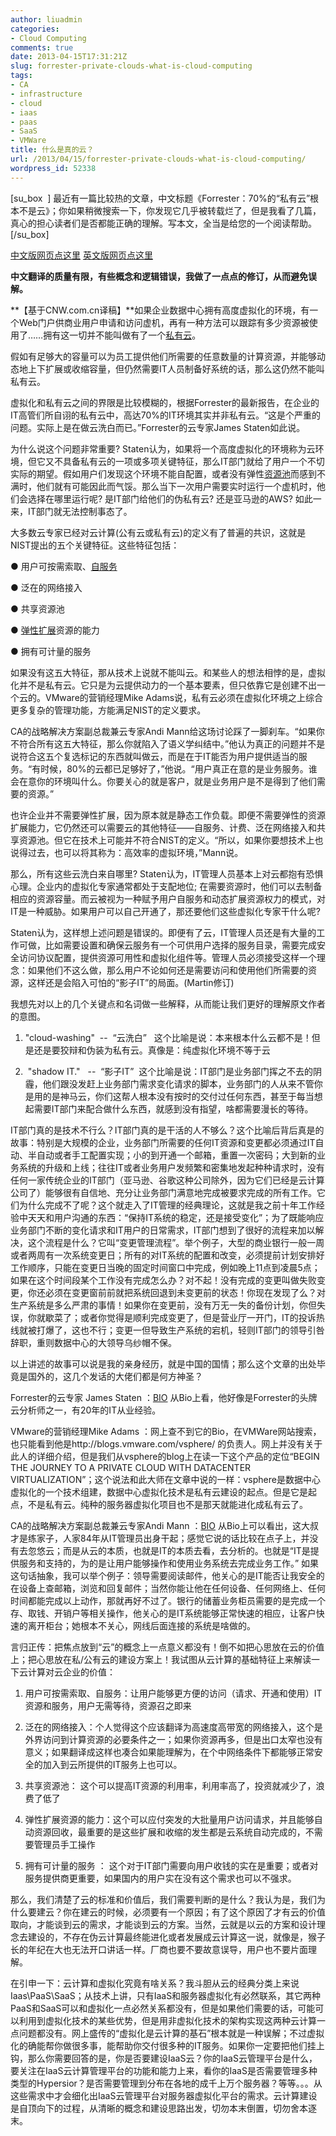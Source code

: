 ```yaml
---
author: liuadmin
categories:
- Cloud Computing
comments: true
date: 2013-04-15T17:31:21Z
slug: forrester-private-clouds-what-is-cloud-computing
tags:
- CA
- infrastructure
- cloud
- iaas
- paas
- SaaS
- VMWare
title: 什么是真的云？
url: /2013/04/15/forrester-private-clouds-what-is-cloud-computing/
wordpress_id: 52338
---
```


[su_box  ]
最近有一篇比较热的文章，中文标题《Forrester：70%的“私有云”根本不是云》；你如果稍微搜索一下，你发现它几乎被转载烂了，但是我看了几篇，真心的担心读者们是否都能正确的理解。写本文，全当是给您的一个阅读帮助。
[/su_box]

[中文版网页点这里](http://www.cnw.com.cn/news-international/htm2013/20130227_264664.shtml)
[英文版网页点这里](http://www.networkworld.com/news/2013/022613-forrester-private-clouds-267108.html )

**中文翻译的质量有限，有些概念和逻辑错误，我做了一点点的修订，从而避免误解。**

**【基于CNW.com.cn译稿】**如果企业数据中心拥有高度虚拟化的环境，有一个Web门户供商业用户申请和访问虚机，再有一种方法可以跟踪有多少资源被使用了……拥有这一切并不能叫做有了一个[私有云](http://search.cnw.com.cn/searchview.aspx?searchtype=Content&searchstr=%CB%BD%D3%D0%D4%C6)。

假如有足够大的容量可以为员工提供他们所需要的任意数量的计算资源，并能够动态地上下扩展或收缩容量，但仍然需要IT人员制备好系统的话，那么这仍然不能叫私有云。

虚拟化和私有云之间的界限是比较模糊的，根据Forrester的最新报告，在企业的IT高管们所自诩的私有云中，高达70%的IT环境其实并非私有云。“这是个严重的问题。实际上是在做云洗白而已。”Forrester的云专家James Staten如此说。

为什么说这个问题非常重要? Staten认为，如果将一个高度虚拟化的环境称为云环境，但它又不具备私有云的一项或多项关键特征，那么IT部门就给了用户一个不切实际的期望。假如用户们发现这个环境不能自配置，或者没有弹性[资源池](http://search.cnw.com.cn/searchview.aspx?searchtype=Content&searchstr=%D7%CA%D4%B4%B3%D8)而感到不满时，他们就有可能因此而气馁。那么当下一次用户需要实时运行一个虚机时，他们会选择在哪里运行呢? 是IT部门给他们的伪私有云? 还是亚马逊的AWS? 如此一来，IT部门就无法控制事态了。

大多数云专家已经对云计算(公有云或私有云)的定义有了普遍的共识，这就是NIST提出的五个关键特征。这些特征包括：

● 用户可按需索取、[自服务](http://search.cnw.com.cn/searchview.aspx?searchtype=Content&searchstr=%D7%D4%B7%FE%CE%F1)

● 泛在的网络接入

● 共享资源池

● [弹性扩展](http://search.cnw.com.cn/searchview.aspx?searchtype=Content&searchstr=%B5%AF%D0%D4%C0%A9%D5%B9)资源的能力

● 拥有可计量的服务

如果没有这五大特征，那从技术上说就不能叫云。和某些人的想法相悖的是，虚拟化并不是私有云。它只是为云提供动力的一个基本要素，但只依靠它是创建不出一个云的。VMware的营销经理Mike Adams说，私有云必须在虚拟化环境之上综合更多复杂的管理功能，方能满足NIST的定义要求。

CA的战略解决方案副总裁兼云专家Andi Mann给这场讨论踩了一脚刹车。“如果你不符合所有这五大特征，那么你就陷入了语义学纠结中。”他认为真正的问题并不是说符合这五个复选标记的东西就叫做云，而是在于IT能否为用户提供适当的服务。“有时候，80%的云都已足够好了，”他说。“用户真正在意的是业务服务。谁会在意你的环境叫什么。你要关心的就是客户，就是业务用户是不是得到了他们需要的资源。”

也许企业并不需要弹性扩展，因为原本就是静态工作负载。即便不需要弹性的资源扩展能力，它仍然还可以需要云的其他特征——自服务、计费、泛在网络接入和共享资源池。但它在技术上可能并不符合NIST的定义。“所以，如果你要想技术上也说得过去，也可以将其称为：高效率的虚拟环境，”Mann说。

那么，所有这些云洗白来自哪里? Staten认为，IT管理人员基本上对云都抱有恐惧心理。企业内的虚拟化专家通常都处于支配地位; 在需要资源时，他们可以去制备相应的资源容量。而云被视为一种赋予用户自服务和动态扩展资源权力的模式，对IT是一种威胁。如果用户可以自己开通了，那还要他们这些虚拟化专家干什么呢?

Staten认为，这样想上述问题是错误的。即便有了云，IT管理人员还是有大量的工作可做，比如需要设置和确保云服务有一个可供用户选择的服务目录，需要完成安全访问协议配置，提供资源可用性和虚拟化组件等。管理人员必须接受这样一个理念：如果他们不这么做，那么用户不论如何还是需要访问和使用他们所需要的资源，这样还是会陷入可怕的“影子IT”的局面。(Martin修订)

我想先对以上的几个关键点和名词做一些解释，从而能让我们更好的理解原文作者的意图。



	
  1. "cloud-washing"  --  “云洗白”   这个比喻是说：本来根本什么云都不是！但是还是要狡辩和伪装为私有云。真像是：纯虚拟化环境不等于云

	
  2.  "shadow IT."   --  “影子IT”  这个比喻是说：IT部门是业务部门挥之不去的阴霾，他们跟没发赶上业务部门需求变化请求的脚本，业务部门的人从来不管你是用的是神马云，你们这帮人根本没有按时的交付过任何东西，甚至于每当想起需要IT部门来配合做什么东西，就感到没有指望，啥都需要漫长的等待。


IT部门真的是技术不行么？IT部门真的是干活的人不够么？这个比喻后背后真是的故事：特别是大规模的企业，业务部门所需要的任何IT资源和变更都必须通过IT自动、半自动或者手工配置实现；小的到开通一个邮箱，重置一次密码；大到新的业务系统的升级和上线；往往IT或者业务用户发频繁和密集地发起种种请求时，没有任何一家传统企业的IT部门（亚马逊、谷歌这种公司除外，因为它们已经是云计算公司了）能够很有自信地、充分让业务部门满意地完成被要求完成的所有工作。它们为什么完成不了呢？这个就走入了IT管理的经典理论，这就是我之前十年工作经验中天天和用户沟通的东西：“保持IT系统的稳定，还是接受变化”；为了既能响应业务部门不断的变化请求和IT用户的日常需求，IT部门想到了很好的流程来加以解决，这个流程是什么？它叫“变更管理流程”。举个例子，大型的商业银行一般一周或者两周有一次系统变更日；所有的对IT系统的配置和改变，必须提前计划安排好工作顺序，只能在变更日当晚的固定时间窗口中完成，例如晚上11点到凌晨5点；如果在这个时间段某个工作没有完成怎么办？对不起！没有完成的变更叫做失败变更，你还必须在变更窗前前就把系统回退到未变更前的状态！你现在发现了么？对生产系统是多么严肃的事情！如果你在变更前，没有万无一失的备份计划，你但失误，你就歇菜了；或者你觉得是顺利完成变更了，但是营业厅一开门，IT的投诉热线就被打爆了，这也不行；变更一但导致生产系统的宕机，轻则IT部门的领导引咎辞职，重则数据中心的大领导乌纱帽不保。

以上讲述的故事可以说是我的亲身经历，就是中国的国情；那么这个文章的出处毕竟是国外的，这几个发话的大佬们都是何方神圣？

Forrester的云专家 James Staten ：[BIO](http://www.forrester.com/james-staten) 从Bio上看，他好像是Forrester的头牌云分析师之一，有20年的IT从业经验。

VMware的营销经理Mike Adams ：网上查不到它的Bio，在VMWare网站搜索，也只能看到他是http://blogs.vmware.com/vsphere/ 的负责人。网上并没有关于此人的详细介绍，但是我们从vsphere的blog上在读一下这个产品的定位“BEGIN THE JOURNEY TO A PRIVATE CLOUD WITH DATACENTER VIRTUALIZATION”；这个说法和此大师在文章中说的一样：vsphere是数据中心虚拟化的一个技术组建，数据中心虚拟化技术是私有云建设的起点。但是它是起点，不是私有云。纯种的服务器虚拟化项目也不是那天就能进化成私有云了。

CA的战略解决方案副总裁兼云专家Andi Mann ：[BIO](http://www.linkedin.com/in/andimann) 从Bio上可以看出，这大叔才是练家子，人家84年从IT管理员出身干起；感觉它说的话比较在点子上，并没有去忽悠云；而是从云的本质，也就是IT的本质去看，去分析的。也就是“IT是提供服务和支持的，为的是让用户能够操作和使用业务系统去完成业务工作。” 如果这句话抽象，我可以举个例子：领导需要阅读邮件，他关心的是IT能否让我安全的在设备上查邮箱，浏览和回复邮件；当然你能让他在任何设备、任何网络上、任何时间都能完成以上动作，那就再好不过了。银行的储蓄业务柜员需要的是完成一个存、取钱、开销户等相关操作，他关心的是IT系统能够正常快速的相应，让客户快速的离开柜台；她根本不关心，网线后面连接的系统是啥做的。

言归正传：把焦点放到“云”的概念上一点意义都没有！倒不如把心思放在云的价值上；把心思放在私/公有云的建设方案上！我试图从云计算的基础特征上来解读一下云计算对云企业的价值：



	
  1. 用户可按需索取、自服务：让用户能够更方便的访问（请求、开通和使用）IT资源和服务，用户无需等待，资源召之即来

	
  2. 泛在的网络接入：个人觉得这个应该翻译为高速度高带宽的网络接入，这个是外界访问到计算资源的必要条件之一；如果你资源再多，但是出口太窄也没有意义；如果翻译成这样也凑合如果能理解为，在个中网络条件下都能够正常安全的加入到云所提供的IT服务上也可以。

	
  3. 共享资源池： 这个可以提高IT资源的利用率，利用率高了，投资就减少了，浪费了低了

	
  4. 弹性扩展资源的能力：这个可以应付突发的大批量用户访问请求，并且能够自动资源回收，最重要的是这些扩展和收缩的发生都是云系统自动完成的，不需要管理员手工操作

	
  5. 拥有可计量的服务 ： 这个对于IT部门需要向用户收钱的实在是重要；或者对服务提供商更重要，如果国内的用户实在没有这个需求也可以不强求。


那么，我们清楚了云的标准和价值后，我们需要判断的是什么？我认为是，我们为什么要建云？你在建云的时候，必须要有一个原因；有了这个原因了才有云的价值取向，才能谈到云的需求，才能谈到云的方案。当然，云就是以云的方案和设计理念去建设的，不存在伪云计算最终能进化或者发展成云计算这一说，就像是，猴子长的年纪在大也无法开口讲话一样。厂商也要不要故意误导，用户也不要片面理解。

在引申一下：云计算和虚拟化究竟有啥关系？我斗胆从云的经典分类上来说Iaas\PaaS\SaaS；从技术上讲，只有IaaS和服务器虚拟化有必然联系，其它两种PaaS和SaaS可以和虚拟化一点必然关系都没有，但是如果他们需要的话，可能可以利用到虚拟化技术的某些优势，但是用非虚拟化技术的架构实现这两种云计算一点问题都没有。网上盛传的“虚拟化是云计算的基石”根本就是一种误解；不过虚拟化的确能帮你做很多事，能帮助你交付很多种的IT服务。如果你一定要把他们挂上钩，那么你需要回答的是，你是否要建设IaaS云？你的IaaS云管理平台是什么，要关注在IaaS云计算管理平台的功能和能力上来，看你的IaaS是否需要管理多种类型的Hypersior？是否需要管理到分布在各地的成千上万个服务器？等等。。。从这些需求中才会细化出IaaS云管理平台对服务器虚拟化平台的需求。云计算建设是自顶向下的过程，从清晰的概念和建设思路出发，切勿本末倒置，切勿舍本逐末。
